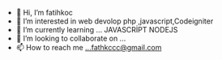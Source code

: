 - 👋 Hi, I’m fatihkoc
- 👀 I’m interested in web devolop php ,javascript,Codeigniter
- 🌱 I’m currently learning ... JAVASCRİPT NODEJS  
- 💞️ I’m looking to collaborate on ...
- 📫 How to reach me ...fathkccc@gmail.com

<!---
fathkoc/fathkoc is a ✨ special ✨ repository because its `README.md` (this file) appears on your GitHub profile.
You can click the Preview link to take a look at your changes.
--->
